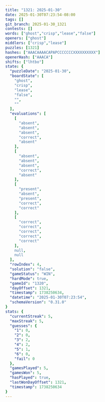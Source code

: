 ```yaml
---
title: "1321: 2025-01-30"
date: 2025-01-30T07:23:54-08:00
tags: []
git_branch: 2025-01-30_1321
contests: []
words: ["ghost","crisp","lease","false"]
openers: ["ghost"]
middlers: ["crisp","lease"]
puzzles: [1321]
hashes: ["AAACAAAACAPAPCCCCCCCXXXXXXXXXX"]
openerHash: ["AAACA"]
shifts: ["lhtbo"]
state: {
  "puzzleDate": "2025-01-30",
  "boardState": [
    "ghost",
    "crisp",
    "lease",
    "false",
    "",
    ""
  ],
  "evaluations": [
    [
      "absent",
      "absent",
      "absent",
      "correct",
      "absent"
    ],
    [
      "absent",
      "absent",
      "absent",
      "correct",
      "absent"
    ],
    [
      "present",
      "absent",
      "present",
      "correct",
      "correct"
    ],
    [
      "correct",
      "correct",
      "correct",
      "correct",
      "correct"
    ],
    null,
    null
  ],
  "rowIndex": 4,
  "solution": "false",
  "gameStatus": "WIN",
  "hardMode": true,
  "gameId": "1320",
  "dayOffset": 1321,
  "timestamp": 1738250634,
  "datetime": "2025-01-30T07:23:54",
  "schemaVersion": "0.31.0"
}
stats: {
  "currentStreak": 5,
  "maxStreak": 5,
  "guesses": {
    "1": 0,
    "2": 0,
    "3": 2,
    "4": 2,
    "5": 1,
    "6": 0,
    "fail": 0
  },
  "gamesPlayed": 5,
  "gamesWon": 5,
  "hasPlayed": true,
  "lastWonDayOffset": 1321,
  "timestamp": 1738250634
}
---
```

<!-- more -->
